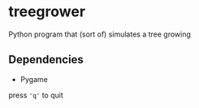 treegrower
==========

Python program that (sort of) simulates a tree growing

## Dependencies
- Pygame

press `'q'` to quit
